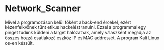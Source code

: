 # Network_Scanner
Mivel a programozáson belül főként a back-end érdekel, ezért kézenfelkvőnek tűnt etikus hackelést tanulni. Ezzel a programmal egy pinget tudunk küldeni a target hálózatnak, amely válaszként megadja az összes hozzá csatlakozó eszköz IP és MAC addressét. A program Kali Linux os-en készült.
